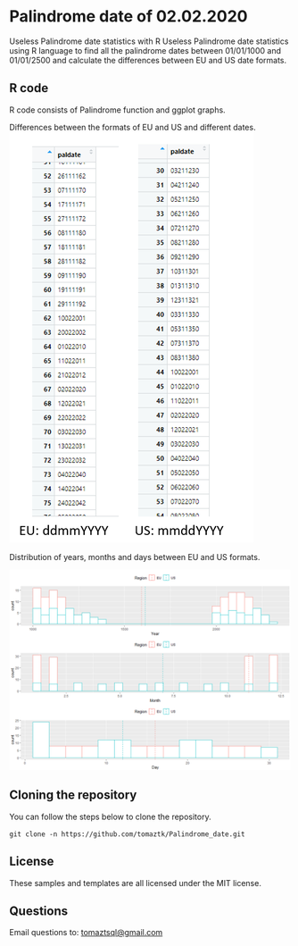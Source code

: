 # Palindrome date of 02.02.2020
Useless Palindrome date statistics with R
Useless Palindrome date statistics using R language to find all the palindrome dates between 01/01/1000 and 01/01/2500
and calculate the differences between EU and US date formats.

## R code

R code consists of Palindrome function and ggplot graphs.

Differences between the formats of EU and US and different dates.
![Differences in EU and US format](./img/01.png)

Distribution of years, months and days between EU and US formats.

![Differences in EU and US format](./img/2.png)



## Cloning the repository
You can follow the steps below to clone the repository. 
```
git clone -n https://github.com/tomaztk/Palindrome_date.git
```

## License
These samples and templates are all licensed under the MIT license.

## Questions
Email questions to: tomaztsql@gmail.com